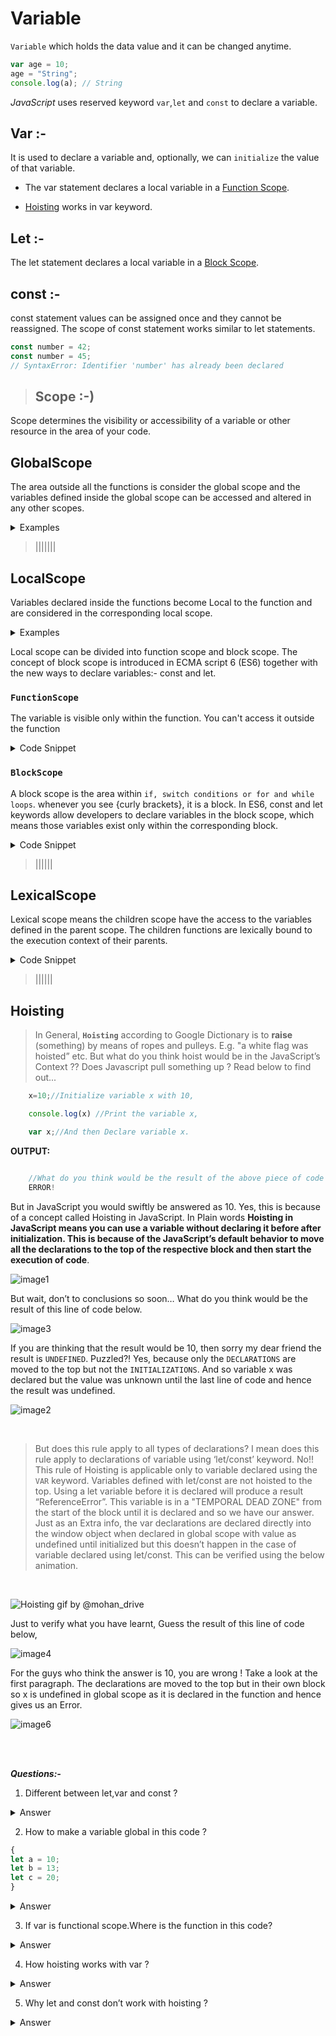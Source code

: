 # **Variable**  
`Variable` which holds the data value and it can be changed anytime.
```javascript
var age = 10;
age = "String";
console.log(a); // String
```




_JavaScript_ uses reserved keyword `var`,`let` and `const`   to declare a variable.


## **Var :-**

It is used to declare a variable and, optionally, we can `initialize` the value of that variable.

- The var statement declares a local variable in a [Function Scope](#FunctionScope).

- [Hoisting](#Hoisting) works in var keyword.


## **Let :-**

The let statement declares a local variable in a [Block Scope](#BlockScope).


## **const :-**
const statement values can be assigned once and they cannot be reassigned. The scope of const statement works similar to let statements.

```js
const number = 42;
const number = 45;
// SyntaxError: Identifier 'number' has already been declared
```


> ## **Scope :-)**   

Scope determines the visibility or accessibility of a variable or other resource in the area of your code.



## **GlobalScope**

The area outside all the functions is consider the global scope and the variables defined inside the global scope can be accessed and altered in any other scopes.

<details>
<summary>Examples</summary>

```js
//global scope
var fruit = 'apple'
console.log(fruit);        //apple

function getFruit(){
    console.log(fruit);    //fruit is accessible here
}

getFruit();                //apple
```
</details>


> |||||||

## **LocalScope**


Variables declared inside the functions become Local to the function and are considered in the corresponding local scope.


<details>
<summary>Examples</summary>

```js
//global scope
function foo1(){
    //local scope 1
    function foo2(){
        //local scope 2
    }
}

//global scope
function foo3(){
    //local scope 3
}

//global scope
```
</details>


Local scope can be divided into function scope and block scope. The concept of block scope is introduced in ECMA script 6 (ES6) together with the new ways to declare variables:- const and let.


### `FunctionScope`
The variable is visible  only within the function. You can't access it outside the function

<details>
<summary>Code Snippet</summary>

```js
function foo(){
    var fruit ='apple';
    console.log('inside function: ',fruit);
}

foo(); //inside function: apple
console.log(fruit);//error: fruit is not defined 

```

</details>


### `BlockScope`


A block scope is the area within `if, switch conditions or for and while loops`.  whenever you see {curly brackets}, it is a block. In ES6, const and let keywords allow developers to declare variables in the block scope, which means those variables exist only within the corresponding block.

<details>
<summary>Code Snippet</summary>

```js
function foo(){
    if(true){
        var fruit1 = 'apple';        //exist in function scope
        const fruit2 = 'banana';     //exist in block scope
        let fruit3 = 'strawberry';   //exist in block scope
    }
    console.log(fruit1);//apple
    console.log(fruit2);//error: fruit2 is not defined
    console.log(fruit3);//error: fruit3 is not defined
}

foo();



```
</details>



> ||||||

## **LexicalScope**
 Lexical scope means the children scope have the access to the variables defined in the parent scope. The children functions are lexically bound to the execution context of their parents.



<details>
<summary>Code Snippet</summary>

```js
 function foo1(){
    var fruit1 = 'apple';        
    const fruit2 = 'banana';     
    let fruit3 = 'strawberry';
    function foo2(){
        console.log(fruit1);
        console.log(fruit2);
        console.log(fruit3);
    }
    foo2();
}

foo1();

//result:
//apple
//banana
//strawberry
```
</details>

> ||||||


## **Hoisting**

>In General, **`Hoisting`** according to Google Dictionary is to **raise** (something) by means of ropes and pulleys. E.g. "a white flag was hoisted” etc. But what do you think hoist would be in the JavaScript’s Context ?? Does Javascript pull something up ? Read below to find out...



```js
    x=10;//Initialize variable x with 10,

    console.log(x) //Print the variable x,

    var x;//And then Declare variable x.


```
**OUTPUT:**

```js

    //What do you think would be the result of the above piece of code in Java/C?
    ERROR!

```
But in JavaScript you would swiftly be answered as 10. Yes, this is because of a concept called Hoisting in JavaScript. In Plain words **Hoisting in JavaScript means you can use a variable without declaring it before after initialization. This is because of the JavaScript’s default behavior to move all the declarations to the top of the respective block and then start the execution of code**.


![image1](https://firebasestorage.googleapis.com/v0/b/bootcamp-5e181.appspot.com/o/image1.png?alt=media&token=e10c579d-eaaa-4627-b55f-2f592ee4bae7)




But wait, don’t to conclusions so soon… What do you think would be the result of this line of code below.




![image3](https://firebasestorage.googleapis.com/v0/b/bootcamp-5e181.appspot.com/o/image6.png?alt=media&token=3d30604e-fae4-48df-bacd-eec64b68c537)


If you are thinking that the result would be 10, then sorry my dear friend the result is `UNDEFINED`. Puzzled?! Yes, because only the `DECLARATIONS` are moved to the top but not the `INITIALIZATIONS`. And so variable x was declared but the value was unknown until the last line of code and hence the result was undefined.




![image2](https://firebasestorage.googleapis.com/v0/b/bootcamp-5e181.appspot.com/o/image5.png?alt=media&token=4213d1a0-aa45-4608-91e6-90558a6f9693)

<br>

>But does this rule apply to all types of declarations? I mean does this rule apply to declarations of variable using ‘let/const’ keyword. No!! This rule of Hoisting is applicable only to variable declared using the `VAR` keyword.
Variables defined with let/const are not hoisted to the top. Using a let variable before it is declared will produce a result “ReferenceError”. This variable is in a "TEMPORAL DEAD ZONE" from the start of the block until it is declared and so we have our answer.
Just as an Extra info, the var declarations are declared directly into the window object when declared in global scope with value as undefined until initialized but this doesn’t happen in the case of variable declared using let/const. This can be verified using the below animation.

<br>

![Hoisting gif by @mohan_drive](https://firebasestorage.googleapis.com/v0/b/bootcamp-5e181.appspot.com/o/image2.gif?alt=media&token=96ed5a29-49c7-4b7a-a7cf-dce5221ede27)


Just to verify what you have learnt, Guess the result of this line of code below,

![image4](https://firebasestorage.googleapis.com/v0/b/bootcamp-5e181.appspot.com/o/image3.png?alt=media&token=2f217238-c9b8-4f9f-b53e-065154159225)

For the guys who think the answer is 10, you are wrong ! Take a look at the first paragraph. The declarations are moved to the top but in their own block so x is undefined in global scope as it is declared in the function and hence gives us an Error.


![image6](https://firebasestorage.googleapis.com/v0/b/bootcamp-5e181.appspot.com/o/image4.png?alt=media&token=a395cd2c-a7c4-4ada-be14-88d4aa4a740e)



<br>
<br>




**_Questions:-_**

1. Different between let,var and const ?

<details>
<summary>Answer</summary>

Keyword | Scope | Hoisting | Can Be Reassigned | Can Be Redeclared
------- | ------- | ------- | ------- | -------
var | Function scope | Yes | Yes | Yes
let | Block scope | No | Yes | No
const | Block scope | No | No | No

</details>

2. How to make a variable global in this code ?


```js
{
let a = 10;
let b = 13;
let c = 20;
}
```

<details>
<summary>Answer</summary>
A can become a global variable without using  a keyword because js will by default take this var.

```js
{
 a = 10;
let b = 13;
let c = 20;
}

// But this is not a good approach because anyone can manipulate with our object easily.
```
</details>


3. If var is functional scope.Where is the function in this code?
<details>
<summary>Answer</summary>


```js
{
 var a = 10;
 var b = 13;
 var c = 20;
}

```
In js main function runs first. In other programming languages like Java, c++. We have to write the main function but it’s already by default store  in js when code will compile first main function will run.

</details>

4. How hoisting works with var ?

<details>
<summary>Answer</summary>

Hoisting works with var because at compiling time the variable if declared with the var keyword will get stored in window object.

```js
let b = 10;
var a = 20;

window.b; //undefined  because b is not store in window object.

window.a // 20 because a stored in window object.
```


</details>

5. Why let and const don’t work with hoisting ?

<details>
<summary>Answer</summary>
let and const keywords value will store in memory while executing time.
</details>
